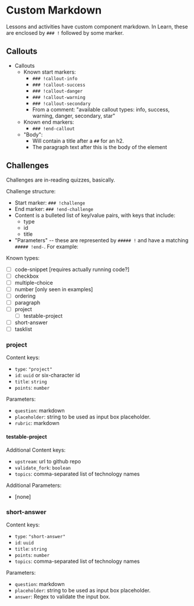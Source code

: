 # Custom Markdown
Lessons and activities have custom component markdown. In Learn, these are enclosed by `### !` followed by some marker.

## Callouts
* Callouts
  * Known start markers:
    * `### !callout-info`
    * `### !callout-success`
    * `### !callout-danger`
    * `### !callout-warning`
    * `### !callout-secondary`
    * From a comment: "available callout types: info, success, warning, danger, secondary, star"
  * Known end markers:
    * `### !end-callout`
  * "Body":
    * Will contain a title after a `##` for an h2.
    * The paragraph text after this is the body of the element

## Challenges
Challenges are in-reading quizzes, basically.

Challenge structure:
* Start marker: `### !challenge`
* End marker: `### !end-challenge`
* Content is a bulleted list of key/value pairs, with keys that include:
  * type
  * id
  * title
* "Parameters" -- these are represented by `##### !` and have a matching `##### !end-`. For example: 

Known types:
* [ ] code-snippet [requires actually running code?]
* [ ] checkbox
* [ ] multiple-choice
* [ ] number [only seen in examples]
* [ ] ordering
* [ ] paragraph
* [ ] project
  * [ ] testable-project
* [ ] short-answer
* [ ] tasklist

### project
Content keys:
* `type`: `"project"`
* `id`: `uuid` or six-character id
* `title`: `string`
* `points`: `number`

Parameters:
* `question`: markdown
* `placeholder`: string to be used as input box placeholder.
* `rubric`: markdown

#### testable-project
Additional Content keys:
* `upstream`: url to github repo
* `validate_fork`: `boolean`
* `topics`: comma-separated list of technology names

Additional Parameters:
* [none]

### short-answer
Content keys:
* `type`: `"short-answer"`
* `id`: `uuid`
* `title`: `string`
* `points`: `number`
* `topics`: comma-separated list of technology names

Parameters:
* `question`: markdown
* `placeholder`: string to be used as input box placeholder.
* `answer`: Regex to validate the input box.
